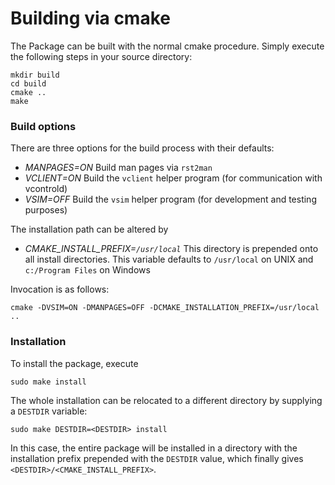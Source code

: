 # Building via cmake

The Package can be built with the normal cmake procedure. Simply execute the following steps in your source directory:

```
mkdir build
cd build
cmake ..
make
```

### Build options

There are three options for the build process with their defaults:

* _MANPAGES=ON_ Build man pages via `rst2man`
* _VCLIENT=ON_  Build the `vclient` helper program (for communication with vcontrold)
* _VSIM=OFF_ Build the `vsim` helper program (for development and testing purposes)

The installation path can be altered by
 
 * _CMAKE_INSTALL_PREFIX=`/usr/local`_
   This directory is prepended onto all install directories. This variable defaults to `/usr/local` on UNIX and `c:/Program Files` on Windows

Invocation is as follows:

```
cmake -DVSIM=ON -DMANPAGES=OFF -DCMAKE_INSTALLATION_PREFIX=/usr/local ..
```

### Installation

To install the package, execute
```
sudo make install
```
The whole installation can be relocated to a different directory by supplying a `DESTDIR` variable:
```
sudo make DESTDIR=<DESTDIR> install
```
In this case, the entire package will be installed in a directory with the installation prefix prepended with the `DESTDIR` value, which finally gives `<DESTDIR>/<CMAKE_INSTALL_PREFIX>`.
